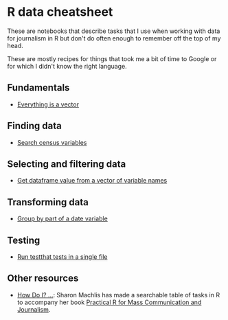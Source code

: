 # R data cheatsheet

These are notebooks that describe tasks that I use when working with data for journalism in R but don't do often enough to remember off the top of my head.

These are mostly recipes for things that took me a bit of time to Google or for which I didn't know the right language.

## Fundamentals

- [Everything is a vector](notebooks/everything_is_a_vector.Rmd)

## Finding data

- [Search census variables](notebooks/search_census_variables.Rmd)

## Selecting and filtering data

- [Get dataframe value from a vector of variable names](notebooks/value_from_vector_of_variable_names.Rmd)

## Transforming data

- [Group by part of a date variable](notebooks/group_by_month_or_year_from_date.Rmd)

## Testing

- [Run testthat tests in a single file](notebooks/run_tests_in_a_single_file.Rmd) 

## Other resources

- [How Do I? …](https://smach.github.io/R4JournalismBook/HowDoI.html): Sharon Machlis has made a searchable table of tasks in R to accompany her book [Practical R for Mass Communication and Journalism](https://www.crcpress.com/Practical-R-for-Mass-Communication-and-Journalism/Machlis/p/book/9781138726918).
